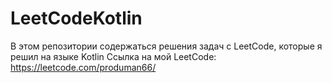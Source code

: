 # LeetCodeKotlin
В этом репозитории содержаться решения задач с LeetCode, которые я решил на языке Kotlin
Ссылка на мой LeetCode:
https://leetcode.com/produman66/
